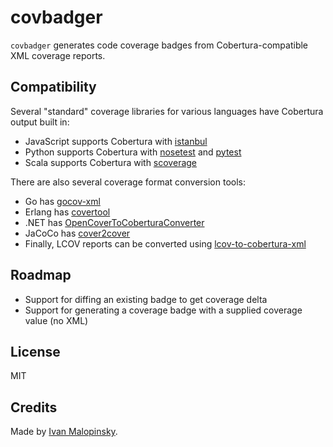 # covbadger

`covbadger` generates code coverage badges from Cobertura-compatible XML 
coverage reports.

## Compatibility

Several "standard" coverage libraries for various languages have Cobertura output built in:

* JavaScript supports Cobertura with [istanbul](https://istanbul.js.org/)
* Python supports Cobertura with [nosetest](http://nose.readthedocs.io/en/latest/) and [pytest](https://docs.pytest.org/en/latest/)
* Scala supports Cobertura with [scoverage](https://github.com/scoverage/scalac-scoverage-plugin)

There are also several coverage format conversion tools:

* Go has [gocov-xml](https://github.com/AlekSi/gocov-xml)
* Erlang has [covertool](https://github.com/idubrov/covertool)
* .NET has [OpenCoverToCoberturaConverter](https://github.com/danielpalme/OpenCoverToCoberturaConverter)
* JaCoCo has [cover2cover](https://github.com/rix0rrr/cover2cover)
* Finally, LCOV reports can be converted using [lcov-to-cobertura-xml](https://github.com/eriwen/lcov-to-cobertura-xml)

## Roadmap

* Support for diffing an existing badge to get coverage delta
* Support for generating a coverage badge with a supplied coverage value (no XML)

## License

MIT

## Credits

Made by [Ivan Malopinsky](http://imsky.co).
